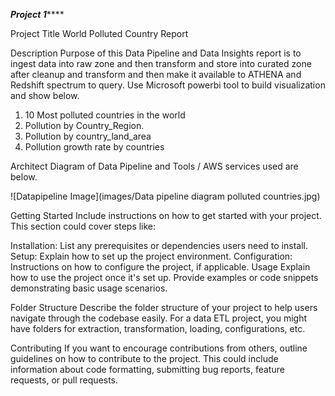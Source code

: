 *************Project 1*****************

Project Title
World Polluted Country Report

Description
Purpose of this Data Pipeline and Data Insights report is to ingest data into raw zone and then transform and store into curated zone after cleanup and transform and then make it available to ATHENA and Redshift spectrum to query. Use Microsoft powerbi tool to build visualization and show below.
1. 10 Most polluted countries in the world
2. Pollution by Country_Region.
3. Pollution by country_land_area
4. Pollution growth rate by countries

Architect Diagram of Data Pipeline and Tools / AWS services used are below.

![Datapipeline Image](images/Data pipeline diagram polluted countries.jpg)






Getting Started
Include instructions on how to get started with your project. This section could cover steps like:

Installation: List any prerequisites or dependencies users need to install.
Setup: Explain how to set up the project environment.
Configuration: Instructions on how to configure the project, if applicable.
Usage
Explain how to use the project once it's set up. Provide examples or code snippets demonstrating basic usage scenarios.

Folder Structure
Describe the folder structure of your project to help users navigate through the codebase easily. For a data ETL project, you might have folders for extraction, transformation, loading, configurations, etc.

Contributing
If you want to encourage contributions from others, outline guidelines on how to contribute to the project. This could include information about code formatting, submitting bug reports, feature requests, or pull requests.
